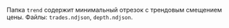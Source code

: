 Папка `trend` содержит минимальный отрезок с трендовым смещением цены. Файлы: `trades.ndjson`, `depth.ndjson`.
